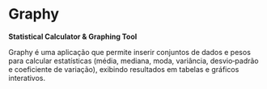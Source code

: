 # Graphy

**Statistical Calculator & Graphing Tool**

Graphy é uma aplicação que permite inserir conjuntos de dados e pesos para calcular estatísticas (média, mediana, moda, variância, desvio‑padrão e coeficiente de variação), exibindo resultados em tabelas e gráficos interativos.
